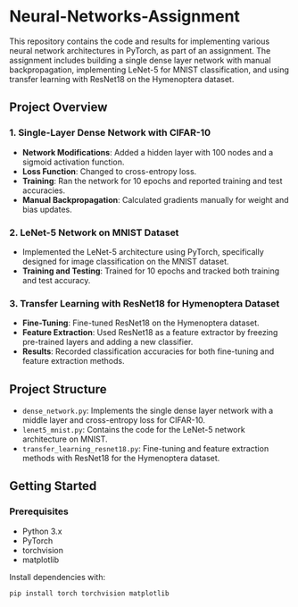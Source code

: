# Neural-Networks-Assignment

This repository contains the code and results for implementing various neural network architectures in PyTorch, as part of an assignment. The assignment includes building a single dense layer network with manual backpropagation, implementing LeNet-5 for MNIST classification, and using transfer learning with ResNet18 on the Hymenoptera dataset.

## Project Overview

### 1. Single-Layer Dense Network with CIFAR-10
   - **Network Modifications**: Added a hidden layer with 100 nodes and a sigmoid activation function.
   - **Loss Function**: Changed to cross-entropy loss.
   - **Training**: Ran the network for 10 epochs and reported training and test accuracies.
   - **Manual Backpropagation**: Calculated gradients manually for weight and bias updates.

### 2. LeNet-5 Network on MNIST Dataset
   - Implemented the LeNet-5 architecture using PyTorch, specifically designed for image classification on the MNIST dataset.
   - **Training and Testing**: Trained for 10 epochs and tracked both training and test accuracy.

### 3. Transfer Learning with ResNet18 for Hymenoptera Dataset
   - **Fine-Tuning**: Fine-tuned ResNet18 on the Hymenoptera dataset.
   - **Feature Extraction**: Used ResNet18 as a feature extractor by freezing pre-trained layers and adding a new classifier.
   - **Results**: Recorded classification accuracies for both fine-tuning and feature extraction methods.

## Project Structure

- `dense_network.py`: Implements the single dense layer network with a middle layer and cross-entropy loss for CIFAR-10.
- `lenet5_mnist.py`: Contains the code for the LeNet-5 network architecture on MNIST.
- `transfer_learning_resnet18.py`: Fine-tuning and feature extraction methods with ResNet18 for the Hymenoptera dataset.

## Getting Started

### Prerequisites
- Python 3.x
- PyTorch
- torchvision
- matplotlib

Install dependencies with:
```bash
pip install torch torchvision matplotlib
